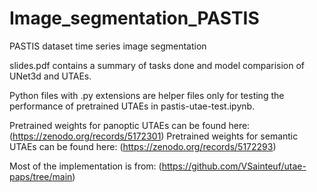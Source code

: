 # Image_segmentation_PASTIS
PASTIS dataset time series image segmentation

slides.pdf contains a summary of tasks done and model comparision of UNet3d and UTAEs.

Python files with .py extensions are helper files only for testing the performance of pretrained UTAEs in pastis-utae-test.ipynb.

Pretrained weights for panoptic UTAEs can be found here: (https://zenodo.org/records/5172301)
Pretrained weights for semantic UTAEs can be found here: (https://zenodo.org/records/5172293)

Most of the implementation is from: (https://github.com/VSainteuf/utae-paps/tree/main)
